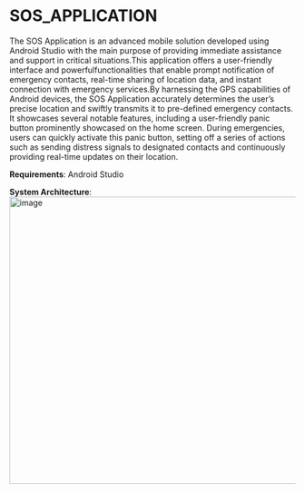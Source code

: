 # SOS_APPLICATION

The SOS Application is an advanced mobile solution developed using Android Studio with the
main purpose of providing immediate assistance and support in critical situations.This
application offers a user-friendly interface and powerfulfunctionalities that enable 
prompt notification of emergency contacts, real-time sharing of location data, and instant 
connection with emergency services.By harnessing the GPS capabilities of Android devices, 
the SOS Application accurately determines the user’s precise location and swiftly transmits
it to pre-defined emergency contacts. It showcases several notable features, including a 
user-friendly panic button prominently showcased on the home screen. During emergencies, 
users can quickly activate this panic button, setting off a series of actions such as sending 
distress signals to designated contacts and continuously providing real-time updates on their location.

**Requirements**: Android Studio

**System Architecture**:
<img width="506" alt="image" src="https://github.com/shreyapj/SOS_APPLICATION/assets/85942199/963d0fc2-455b-4a27-a56e-69ce36af91fa">

